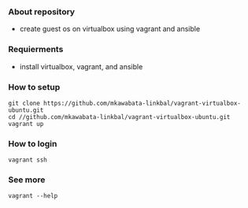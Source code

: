### About repository

- create guest os on virtualbox using vagrant and ansible

### Requierments

- install virtualbox, vagrant, and ansible

### How to setup

```
git clone https://github.com/mkawabata-linkbal/vagrant-virtualbox-ubuntu.git
cd //github.com/mkawabata-linkbal/vagrant-virtualbox-ubuntu.git
vagrant up
```

### How to login

```
vagrant ssh
```

### See more

```
vagrant --help
```
